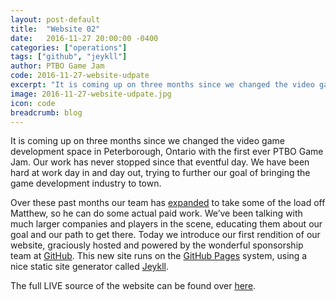 ```yaml
---
layout: post-default
title:  "Website 02"
date:   2016-11-27 20:00:00 -0400
categories: ["operations"]
tags: ["github", "jeykll"]
author: PTBO Game Jam
code: 2016-11-27-website-udpate
excerpt: "It is coming up on three months since we changed the video game development space in Peterborough, Ontario with the first ever PTBO Game Jam. Our work has never stopped since that eventful day. We have been hard at work day in and day out, trying to further our goal of bringing the game development industry to town."
image: 2016-11-27-website-udpate.jpg
icon: code
breadcrumb: blog
---
```

It is coming up on three months since we changed the video game development space in Peterborough, Ontario with the first ever PTBO Game Jam. Our work has never stopped since that eventful day. We have been hard at work day in and day out, trying to further our goal of bringing the game development industry to town.

Over these past months our team has [expanded](/about/) to take some of the load off Matthew, so he can do some actual paid work. We’ve been talking with much larger companies and players in the scene, educating them about our goal and our path to get there. Today we introduce our first rendition of our website, graciously hosted and powered by the wonderful sponsorship team at [GitHub](http://github.com). This new site runs on the [GitHub Pages](http://pages.github.com/) system, using a nice static site generator called [Jeykll](http://jekyllrb.com/).

The full LIVE source of the website can be found over [here](http://github.com/PTBOGameJam/PTBOGameJam).
